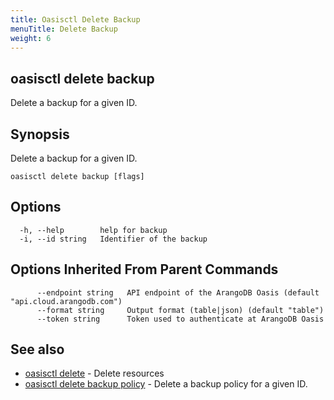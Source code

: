 ```yaml
---
title: Oasisctl Delete Backup
menuTitle: Delete Backup
weight: 6
---
```

## oasisctl delete backup

Delete a backup for a given ID.

## Synopsis
Delete a backup for a given ID.

```
oasisctl delete backup [flags]
```

## Options
```
  -h, --help        help for backup
  -i, --id string   Identifier of the backup
```

## Options Inherited From Parent Commands
```
      --endpoint string   API endpoint of the ArangoDB Oasis (default "api.cloud.arangodb.com")
      --format string     Output format (table|json) (default "table")
      --token string      Token used to authenticate at ArangoDB Oasis
```

## See also
* [oasisctl delete](_index.md)	 - Delete resources
* [oasisctl delete backup policy](delete-backup-policy.md)	 - Delete a backup policy for a given ID.

